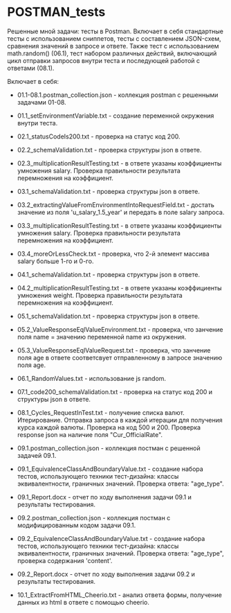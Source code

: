 # POSTMAN_tests
Решенные мной задачи: тесты в Postman. 
Включает в себя стандартные тесты с использованием сниппетов, тесты с составлением JSON-схем, сравнения значений в запросе и ответе.
Также тест с использованием math.random() (06.1), тест набором различных действий, включающий цикл отправки запросов внутри теста и последующей работой с ответами (08.1).

Включает в себя:

* 01.1-08.1.postman_collection.json - коллекция postman с решенными задачами 01-08.
* 01.1_setEnvironmentVariable.txt - создание переменной окружения внутри теста.
* 02.1_statusCodeIs200.txt - проверка на статус код 200.
* 02.2_schemaValidation.txt - проверка структуры json в ответе.
* 02.3_multiplicationResultTesting.txt - в ответе указаны коэффициенты умножения salary. Проверка правильности результата перемножения на коэффициент.
* 03.1_schemaValidation.txt - проверка структуры json в ответе.
* 03.2_extractingValueFromEnvironmentIntoRequestField.txt - достать значение из поля 'u_salary_1.5_year' и передать в поле salary запроса.
* 03.3_multiplicationResultTesting.txt - в ответе указаны коэффициенты умножения salary. Проверка правильности результата перемножения на коэффициент.
* 03.4_moreOrLessCheck.txt - проверка, что 2-й элемент массива salary больше 1-го и 0-го.
* 04.1_schemaValidation.txt - проверка структуры json в ответе.
* 04.2_multiplicationResultTesting.txt - в ответе указаны коэффициенты умножения weight. Проверка правильности результата перемножения на коэффициент.
* 05.1_schemaValidation.txt - проверка структуры json в ответе.
* 05.2_ValueResponseEqlValueEnvironment.txt - проверка, что занчение поля name = значению переменной name из окружения.
* 05.3_ValueResponseEqlValueRequest.txt - проверка, что занчение поля age в ответе соответсвует отправленному в запросе значению поля age.
* 06.1_RandomValues.txt - использование js random.
* 07.1_code200_schemaValidation.txt - проверка на статус код 200 и структуры json в ответе.
* 08.1_Cycles_RequestInTest.txt - получение списка валют. Итерирование. Отправка запроса в каждой итерации для получения курса каждой валюты. Проверка на код 500 и 200. Проверка response json на наличие поля "Cur_OfficialRate". 

* 09.1.postman_collection.json - коллекция постман с решенной задачей 09.1.
* 09.1_EquivalenceClassAndBoundaryValue.txt - создание набора тестов, использующего техники тест-дизайна: классы эквивалентности, граничных значений. Проверка ответа: "age_type".
* 09.1_Report.docx - отчет по ходу выполнения задачи 09.1 и результаты тестирования.
* 09.2.postman_collection.json - коллекция постман с модифицированным кодом задачи 09.1.
* 09.2_EquivalenceClassAndBoundaryValue.txt - создание набора тестов, использующего техники тест-дизайна: классы эквивалентности, граничных значений. Проверка ответа: "age_type", проверка содержания 'content'.
* 09.2_Report.docx - отчет по ходу выполнения задачи 09.2 и результаты тестирования.
* 10.1_ExtractFromHTML_Cheerio.txt - анализ ответа формы, получение данных из html в ответе с помощью cheerio.
